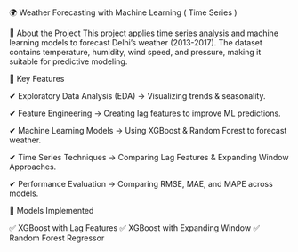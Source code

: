 
🌍 Weather Forecasting with Machine Learning ( Time Series )

📌 About the Project
This project applies time series analysis and machine learning models to forecast Delhi’s weather (2013-2017). The dataset contains temperature, humidity, wind speed, and pressure, making it suitable for predictive modeling.

📌 Key Features

✔ Exploratory Data Analysis (EDA) → Visualizing trends & seasonality.

✔ Feature Engineering → Creating lag features to improve ML predictions.

✔ Machine Learning Models → Using XGBoost & Random Forest to forecast weather.

✔ Time Series Techniques → Comparing Lag Features & Expanding Window Approaches.

✔ Performance Evaluation → Comparing RMSE, MAE, and MAPE across models.

📌 Models Implemented

✅ XGBoost with Lag Features
✅ XGBoost with Expanding Window
✅ Random Forest Regressor

